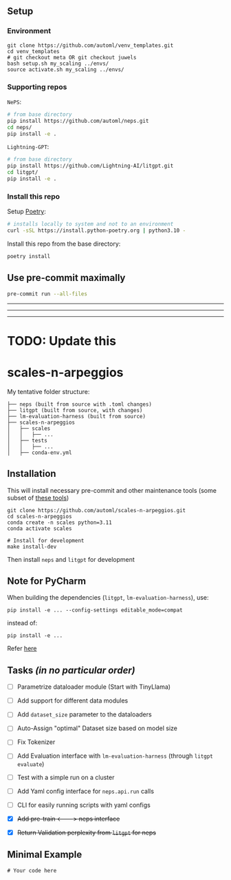 ## Setup


### Environment

```
git clone https://github.com/automl/venv_templates.git
cd venv_templates
# git checkout meta OR git checkout juwels
bash setup.sh my_scaling ../envs/
source activate.sh my_scaling ../envs/
```

### Supporting repos

`NePS`:
```bash
# from base directory
pip install https://github.com/automl/neps.git
cd neps/
pip install -e .
```

`Lightning-GPT`:
```bash
# from base directory
pip install https://github.com/Lightning-AI/litgpt.git
cd litgpt/
pip install -e .
```

### Install this repo

Setup [Poetry](https://python-poetry.org/docs/#installing-with-the-official-installer):
```bash
# installs locally to system and not to an environment
curl -sSL https://install.python-poetry.org | python3.10 -
```

Install this repo from the base directory:

```bash
poetry install
```

## Use pre-commit maximally

```bash
pre-commit run --all-files
```

---
---
---

# TODO: Update this
# scales-n-arpeggios

My tentative folder structure:

```
├── neps (built from source with .toml changes)
├── litgpt (built from source, with changes)
├── lm-evaluation-harness (built from source)
├── scales-n-arpeggios
│   ├── scales
│   │   ├── ...
│   ├── tests
│   │   ├── ...
│   ├── conda-env.yml
```


## Installation

This will install necessary pre-commit and other maintenance tools (some subset of [these tools](https://github.com/automl/automl_template?tab=readme-ov-file#features))
```commandline
git clone https://github.com/automl/scales-n-arpeggios.git
cd scales-n-arpeggios
conda create -n scales python=3.11
conda activate scales

# Install for development
make install-dev
```

Then install `neps` and `litgpt` for development

## Note for PyCharm
When building the dependencies (`litgpt`, `lm-evaluation-harness`), use:

```commandline
pip install -e ... --config-settings editable_mode=compat
```
instead of:
```commandline
pip install -e ...
```
Refer [here](https://stackoverflow.com/questions/76301782/why-are-pycharm-and-pylance-not-detecting-packages-installed-in-editable-mode/76301809#76301809)

## Tasks _(in no particular order)_
- [ ] Parametrize dataloader module (Start with TinyLlama)
- [ ] Add support for different data modules
- [ ] Add `dataset_size` parameter to the dataloaders
- [ ] Auto-Assign "optimal" Dataset size based on model size
- [ ] Fix Tokenizer
- [ ] Add Evaluation interface with `lm-evaluation-harness` (through `litgpt evaluate`)
- [ ] Test with a simple run on a cluster
- [ ] Add Yaml config interface for `neps.api.run` calls
- [ ] CLI for easily running scripts with yaml configs
- [x] ~~Add pre-train <---> neps interface~~
- [x] ~~Return Validation perplexity from `litgpt` for neps~~


## Minimal Example

```
# Your code here
```
